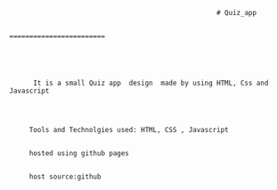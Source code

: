                                                         # Quiz_app
                                                        
                                                     ========================
                                                     
                                                     
                                                     
                                                     
                                                     
          It is a small Quiz app  design  made by using HTML, Css and Javascript
       
       
       
       
         Tools and Technolgies used: HTML, CSS , Javascript
         
         
         hosted using github pages
         
         
         host source:github 
